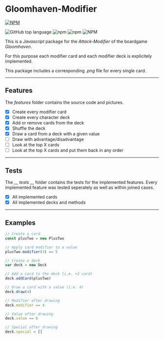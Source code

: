 # Gloomhaven-Modifier

[![NPM](https://nodei.co/npm/gloomhaven-modifier.png?downloads=true&downloadRank=true&stars=true)](https://nodei.co/npm/gloomhaven-modifier/)

![GitHub top language](https://img.shields.io/github/languages/top/jfklorenz/gloomhaven-modifier) ![npm](https://img.shields.io/npm/v/gloomhaven-modifier) ![npm](https://img.shields.io/npm/dm/gloomhaven-modifier) ![NPM](https://img.shields.io/npm/l/gloomhaven-modifier)

This is a *Javascript* package for the *Attack-Modifier* of the boardgame *Gloomhaven*.

For this purpose each modifier card and each modifier deck is explicitely implemented.

This package includes a corresponding *.png* file for every single card.

---

## Features
The *features* folder contains the source code and pictures.

- [x] Create every modifier card
- [x] Create every character deck
- [x] Add or remove cards from the deck
- [x] Shuffle the deck
- [x] Draw a card from a deck with a given value
- [ ] Draw with advantage/disadvantage
- [ ] Look at the top X cards
- [ ] Look at the top X cards and put them back in any order

---

## Tests
The *__ tests __* folder contains the tests for the implemented features.
Every implemented feature was tested seperately as well as within joined cases.

- [x] All implemented cards
- [x] All implemented decks and methods

---

## Examples

```javascript
// Create a card
const plusTwo = new PlusTwo

// Apply card modifier to a value
plusTwo.modifier(3) == 5

// Create a deck
var deck = new Deck

// Add a card to the deck (i.e. +2 card)
deck.addCard(plusTwo)

// Draw a card with a value (i.e. 4)
deck.draw(4)

// Modifier after drawing
deck.modifier == 4

// Value after drawing
deck.value == 6

// Special after drawing
deck.special = []
```